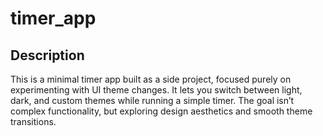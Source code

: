 # timer_app

## Description
This is a minimal timer app built as a side project, focused purely on experimenting with UI theme changes. 
It lets you switch between light, dark, and custom themes while running a simple timer. 
The goal isn’t complex functionality, but exploring design aesthetics and smooth theme transitions.
